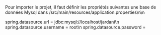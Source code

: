 Pour importer le projet, il faut définir les propriétés suivantes une base de données Mysql dans  /src/main/resources/application.properties\n\n


spring.datasource.url = jdbc:mysql://localhost/jardani\n
spring.datasource.username = root\n
spring.datasource.password =
